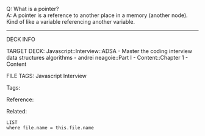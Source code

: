Q: What is a pointer?  
A: A pointer is a reference to another place in a memory (another node). Kind of like a variable referencing another variable.
<!--ID: 1690032123868-->

---

DECK INFO

TARGET DECK: Javascript::Interview::ADSA - Master the coding interview data structures algorithms - andrei neagoie::Part I - Content::Chapter 1 - Content

FILE TAGS: Javascript Interview

Tags:

Reference:

Related:

```dataview
LIST
where file.name = this.file.name
```
